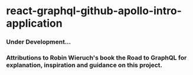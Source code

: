 # react-graphql-github-apollo-intro-application

### Under Development...

### Attributions to Robin Wieruch's book the Road to GraphQL for explanation, inspiration and guidance on this project.